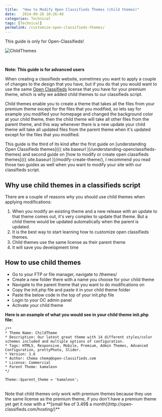 ```yaml
---
title:  "How to Modify Open Classifieds Themes (child themes)"
date:   2014-09-26 10:26:48
categories: Technical
tags: [Technical]
permalink: /customize-open-classifieds-themes/
---
```

<div class="alert alert-warning">
<strong><i class="glyphicon glyphicon-warning-sign"></i> </strong> This guide is only for Open-Classifieds!
</div>

![ChildThemes](//open-classifieds.com/wp-content/uploads/2014/09/1280x847xnotebook.jpg.pagespeed.ic.wAisV5pKA-.jpg)

<br>

**Note: This guide is for advanced users**

When creating a classifieds website, sometimes you want to apply a couple of changes to the design that you have, but if you do that you would want to use the same [Open Classifieds](http://open-classifieds.com) license that you have for your premium theme, which is why we added child themes to our classifieds script.

Child themes enable you to create a theme that takes all the files from your premium theme except for the files that you modified, so lets say for example you modified your homepage and changed the background color at your child theme, then the child theme will take all other files from the parent theme, and this way whenever there is a new update your child theme will take all updated files from the parent theme when it's updated except for the files that you modified.

This guide is the third of its kind after the first guide on [understanding Open Classifieds themes]({{ site.baseurl }}/understanding-openclassifieds-themes) and second guide on [how to modify or create open classifieds themes]({{ site.baseurl }}/modify-create-theme/), I recommend you read those two guides as well when you want to modify your site with our classifieds script.

## Why use child themes in a classifieds script

There are a couple of reasons why you should use child themes when applying modifications:

1. When you modify an existing theme and a new release with an update to that theme comes out, it's very complex to update that theme. But a child theme would be updated automatically when the parent is updated.
2. It is the best way to start learning how to customize open classifieds themes.
3. Child themes use the same license as their parent theme
4. It will save you development time

## How to use child themes

* Go to your FTP or file manager, navigate to /themes/
* Create a new folder there with a name you choose for your child theme
* Navigate to the parent theme that you want to do modifications on
* Copy the init.php file and paste it in your child theme folder
* Paste the below code in the top of your init.php file
* Login to your OC admin panel
* Activate your child theme

**Here is an example of what you would see in your child theme init.php file:**
    
    
    /**
    * Theme Name: ChildTheme
    * Description: Our latest great theme with 14 different styles/color schemes included and multiple options of configuration. 
    * Tags: HTML5, Responsive, Mobile, Premium, Admin Themes, Advanced Configuration, prettyPhoto, Slider.
    * Version: 1.6 
    * Author: Chema chema@open-classifieds.com
    * License: Commercial 
    * Parent Theme: kamaleon
    */
    
    Theme::$parent_theme = 'kamaleon';
    
<br>
Note that child themes only work with premium themes because they use the same license as the premium theme, if you don't have a premium theme yet get it now with a **[small fee of 3.49$ a month](http://open-classifieds.com/hosting/)**

